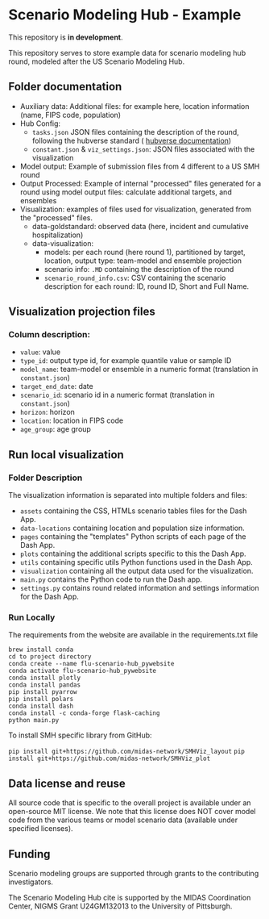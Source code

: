 # Scenario Modeling Hub - Example

This repository is **in development**.

This repository serves to store example data for scenario modeling hub round, 
modeled after the US Scenario Modeling Hub.

## Folder documentation

- Auxiliary data: Additional files: for example here, location information
(name, FIPS code, population)
- Hub Config: 
    - `tasks.json` JSON files containing the description of the round, following
the hubverse standard (
[hubverse documentation](https://hubverse.io/en/latest/user-guide/hub-config.html#hub-model-task-configuration-tasks-json-file))
    - `constant.json` & `viz_settings.json`: JSON files associated with the 
    visualization
- Model output: Example of submission files from 4 different to a US SMH round
- Output Processed: Example of internal "processed" files generated for a round
using model output files: calculate additional targets, and ensembles
- Visualization: examples of files used for visualization, generated from the 
"processed" files.
    - data-goldstandard: observed data (here, incident and cumulative hospitalization)
    - data-visualization: 
        - models: per each round (here round 1), partitioned by target, location,
        output type: team-model and ensemble projection 
        - scenario info: `.MD` containing the description of the round
        - `scenario_round_info.csv`: CSV containing the scenario description
        for each round: ID, round ID, Short and Full Name.


## Visualization projection files

### Column description:

- `value`: value
- `type_id`: output type id, for example quantile value or sample ID
- `model_name`: team-model or ensemble in a numeric format (translation in 
`constant.json`)
- `target_end_date`: date
- `scenario_id`: scenario id in a numeric format (translation in 
`constant.json`) 
- `horizon`: horizon
- `location`: location in FIPS code
- `age_group`: age group

## Run local visualization

### Folder Description

The visualization information is separated into multiple folders and files:

- `assets` containing the CSS, HTMLs scenario tables files for the Dash App.
- `data-locations` containing location and population size information.
- `pages` containing the "templates" Python scripts of each page of the Dash App.
- `plots` containing the additional scripts specific to this the Dash App.
- `utils` containing specific utils Python functions used in the Dash App.
- `visualization` containing all the output data used for the visualization.
- `main.py` contains the Python code to run the Dash app.
- `settings.py` contains round related information and settings information for the Dash App.

### Run Locally

The requirements from the website are available in the requirements.txt file

```
brew install conda
cd to project directory
conda create --name flu-scenario-hub_pywebsite
conda activate flu-scenario-hub_pywebsite
conda install plotly
conda install pandas
pip install pyarrow
pip install polars
conda install dash
conda install -c conda-forge flask-caching
python main.py
```
To install SMH specific library from GitHub:

`pip install git+https://github.com/midas-network/SMHViz_layout`
`pip install git+https://github.com/midas-network/SMHViz_plot`


## Data license and reuse

All source code that is specific to the overall project is available under an open-source MIT license. 
We note that this license does NOT cover model code from the various teams or model scenario data 
(available under specified licenses).

## Funding

Scenario modeling groups are supported through grants to the contributing investigators.

The Scenario Modeling Hub cite is supported by the MIDAS Coordination Center, NIGMS Grant U24GM132013 
to the University of Pittsburgh.
